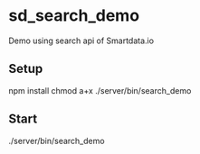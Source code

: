 sd_search_demo
==============

Demo using search api of Smartdata.io

Setup
-----
npm install
chmod a+x ./server/bin/search_demo

Start
-----
./server/bin/search_demo